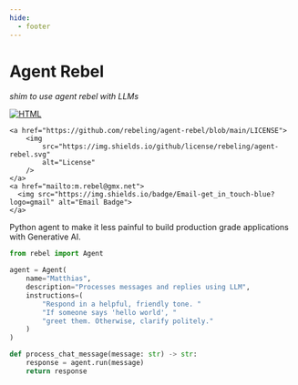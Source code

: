 ```yaml
---
hide:
  - footer
---
```


<link
  rel="stylesheet"
  href="https://cdnjs.cloudflare.com/ajax/libs/font-awesome/6.7.0/css/all.min.css"
/>

<h1 class="text-center" >
  <i class="fa-solid fa-book-open-reader"></i> <b>Agent Rebel</b>
</h1>

<p class="text-center">
    <em>shim to use agent rebel with LLMs</i></em>
</p>
<p class="text-center">


<a href="/agent-rebel/resume/cv.html">
  <img src="https://img.shields.io/badge/HTML-CV-blue--orange?logo=html5" alt="HTML" style="margin-right: 10px;" />
</a>

    <a href="https://github.com/rebeling/agent-rebel/blob/main/LICENSE">
        <img
            src="https://img.shields.io/github/license/rebeling/agent-rebel.svg"
            alt="License"
        />
    </a>
    <a href="mailto:m.rebel@gmx.net">
      <img src="https://img.shields.io/badge/Email-get_in_touch-blue?logo=gmail" alt="Email Badge">
    </a>
</p>


<p class="text-emphasis">
    Python agent to make it less painful to
    build production grade applications with Generative AI.
</p>


```py
from rebel import Agent

agent = Agent(
    name="Matthias",
    description="Processes messages and replies using LLM",
    instructions=(
        "Respond in a helpful, friendly tone. "
        "If someone says 'hello world', "
        "greet them. Otherwise, clarify politely."
    )
)

def process_chat_message(message: str) -> str:
    response = agent.run(message)
    return response
```

<div id="status-badge-container"></div>

<script>
function getCurrentTheme() {
  return document.body.dataset.mdColorScheme;
}

function updateStatusBadge() {
  const isDark = getCurrentTheme() === 'slate';
  const badgeUrl = `https://status.betterstack.com/badge?theme=${isDark ? 'dark' : 'light'}`;

  const container = document.getElementById('status-badge-container');
  if (container) {
    container.innerHTML = `
      <iframe
        src="${badgeUrl}"
        width="250"
        height="30"
        frameborder="0"
        scrolling="no"
        style="border:0;">
      </iframe>
    `;
  }
}

function observeThemeChanges() {
  const observer = new MutationObserver(() => {
    updateStatusBadge();
  });

  observer.observe(document.body, {
    attributes: true,
    attributeFilter: ['data-md-color-scheme'],
  });
}

window.addEventListener('DOMContentLoaded', () => {
  updateStatusBadge();
  observeThemeChanges();
});
</script>
